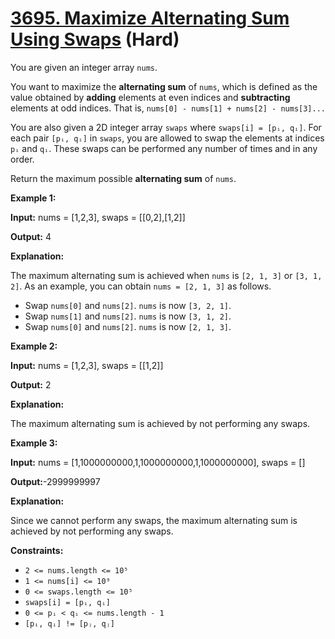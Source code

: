 # [3695. Maximize Alternating Sum Using Swaps][link] (Hard)

[link]: https://leetcode.com/contest/biweekly-contest-166/problems/maximize-alternating-sum-using-swaps/

You are given an integer array `nums`.

You want to maximize the **alternating sum** of `nums`, which is defined as the value obtained by
**adding** elements at even indices and **subtracting** elements at odd indices. That is, `nums[0] -
nums[1] + nums[2] - nums[3]...`

You are also given a 2D integer array `swaps` where `swaps[i] = [pᵢ, qᵢ]`. For each pair `[pᵢ, qᵢ]`
in `swaps`, you are allowed to swap the elements at indices `pᵢ` and `qᵢ`. These swaps can be
performed any number of times and in any order.

Return the maximum possible **alternating sum** of `nums`.

**Example 1:**

**Input:** nums = \[1,2,3\], swaps = \[\[0,2\],\[1,2\]\]

**Output:** 4

**Explanation:**

The maximum alternating sum is achieved when `nums` is `[2, 1, 3]` or `[3, 1, 2]`. As an example,
you can obtain `nums = [2, 1, 3]` as follows.

- Swap `nums[0]` and `nums[2]`. `nums` is now `[3, 2, 1]`.
- Swap `nums[1]` and `nums[2]`. `nums` is now `[3, 1, 2]`.
- Swap `nums[0]` and `nums[2]`. `nums` is now `[2, 1, 3]`.

**Example 2:**

**Input:** nums = \[1,2,3\], swaps = \[\[1,2\]\]

**Output:** 2

**Explanation:**

The maximum alternating sum is achieved by not performing any swaps.

**Example 3:**

**Input:** nums = \[1,1000000000,1,1000000000,1,1000000000\], swaps = \[\]

**Output:**-2999999997

**Explanation:**

Since we cannot perform any swaps, the maximum alternating sum is achieved by not performing any
swaps.

**Constraints:**

- `2 <= nums.length <= 10⁵`
- `1 <= nums[i] <= 10⁹`
- `0 <= swaps.length <= 10⁵`
- `swaps[i] = [pᵢ, qᵢ]`
- `0 <= pᵢ < qᵢ <= nums.length - 1`
- `[pᵢ, qᵢ] != [pⱼ, qⱼ]`
